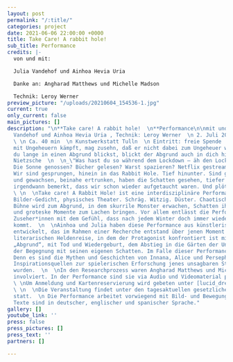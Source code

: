 ```yaml
---
layout: post
permalink: "/:title/"
categories: project
date: 2021-06-06 22:00:00 +0000
title: Take Care! A rabbit hole!
sub_title: Performance
credits: |-
  von und mit:

  Julia Vandehof und Ainhoa Hevia Uria

  Danke an: Angharad Matthews und Michelle Madson

  Technik: Leroy Werner
preview_picture: "/uploads/20210604_154536-1.jpg"
current: true
only_current: false
main_pictures: []
description: "\n**Take care! A rabbit hole!  \n**Performance\n\nmit und von Julia
  Vandehof und Ainhoa Hevia Uria , Technik: Leroy Werner  \n 2. Juli 2021, 21 Uhr
  \ \n Ca. 40 min  \n Kunstwerkstatt Tulln  \n Eintritt: freie Spende  \n  \n \"Wer
  mit Ungeheuern kämpft, mag zusehn, daß er nicht dabei zum Ungeheuer wird. Und wenn
  du lange in einen Abgrund blickst, blickt der Abgrund auch in dich hinein.\"  \n
  Nietzsche  \n  \n_\"Was hast du so während dem Lockdown – äh den Lockdowns so gemacht?
  Die Sonne genossen? Bücher gelesen? Warst spazieren? Netflix gestreamt? Meditiert?
  Wir sind gesprungen, hinein in das Rabbit Hole. Tief hinunter. Sind geschrumpft
  und gewachsen, beinahe ertrunken, haben die Schatten gesehen, tiefer gegraben und
  irgendwann bemerkt, dass wir schon wieder aufgetaucht waren. Und plötzlich ist Frühling.\"_
  \ \n  \nTake care! A Rabbit Hole! ist eine interdisziplinäre Performance, ein poetisches
  Bilder-Gedicht, physisches Theater. Schräg. Witzig. Düster. Chaotisch.  \n  \nDie
  Bühne wird zum Abgrund, in dem skurrile Monster erwachen, Schatten ihr Unwesen treiben
  und groteske Momente zum Lachen bringen. Vor allem entlässt die Performance ihre
  Zuseher*innen mit dem Gefühl, dass nach jedem Winter doch immer wieder der Frühling
  kommt.  \n  \nAinhoa und Julia haben diese Performance aus künstlerischem Material
  entwickelt, das im Rahmen einer Recherche entstand über jenen Moment im Zyklus der
  literarischen Heldenreise, in dem der Protagonist konfrontiert ist mit seinem eigenen
  „Abgrund“, mit Tod und Wiedergeburt, dem Abstieg in die Gärten der Unterwelt und
  der Begegnung mit seinen eigenen Schatten. Im Falle dieser Performance: die ProtagonistINNEN.
  Denn es sind die Mythen und Geschichten von Innana, Alice und Persephone, die als
  Inspirationsquellen zur spielerischen Erforschung jenes unsagbaren Stadiums herangezogen
  wurden.  \n  \nIn den Researchprozess waren Angharad Matthews und Michelle Madson
  involviert. In der Performance sind sie via Audio und Videomaterial präsent.  \n
  \ \nUm Anmeldung und Kartenreservierung wird gebeten unter [lucid_dreams@gmx.at](mailto:lucid_dreams@gmx.at)
  \ \n  \nDie Veranstaltung findet unter den tagesaktuellen gesetzlichen Covid-Sicherheitsmaßnahmen
  statt.  \n Die Performance arbeitet vorwiegend mit Bild- und Bewegungselementen.
  Texte sind in deutscher, englischer und spanischer Sprache."
gallery: []
youtube_link: ''
press: false
press_pictures: []
press_text: ''
partners: []

---
```

